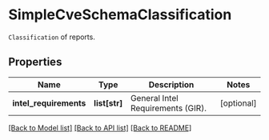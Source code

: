 # SimpleCveSchemaClassification

`Classification` of reports.

## Properties
Name | Type | Description | Notes
------------ | ------------- | ------------- | -------------
**intel_requirements** | **list[str]** | General Intel Requirements (GIR). | [optional] 

[[Back to Model list]](../README.md#documentation-for-models) [[Back to API list]](../README.md#documentation-for-api-endpoints) [[Back to README]](../README.md)


